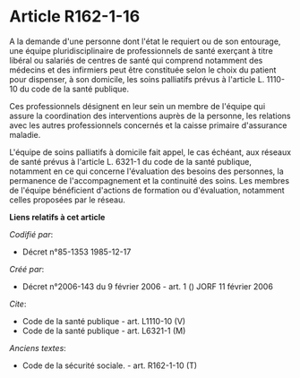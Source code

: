 # Article R162-1-16

A la demande d'une personne dont l'état le requiert ou de son entourage, une équipe pluridisciplinaire de professionnels de
santé exerçant à titre libéral ou salariés de centres de santé qui comprend notamment des médecins et des infirmiers peut
être constituée selon le choix du patient pour dispenser, à son domicile, les soins palliatifs prévus à l'article L. 1110-10
du code de la santé publique.

Ces professionnels désignent en leur sein un membre de l'équipe qui assure la coordination des interventions auprès de la
personne, les relations avec les autres professionnels concernés et la caisse primaire d'assurance maladie.

L'équipe de soins palliatifs à domicile fait appel, le cas échéant, aux réseaux de santé prévus à l'article L. 6321-1 du code
de la santé publique, notamment en ce qui concerne l'évaluation des besoins des personnes, la permanence de l'accompagnement
et la continuité des soins. Les membres de l'équipe bénéficient d'actions de formation ou d'évaluation, notamment celles
proposées par le réseau.

**Liens relatifs à cet article**

_Codifié par_:

  - Décret n°85-1353 1985-12-17

_Créé par_:

  - Décret n°2006-143 du 9 février 2006 - art. 1 () JORF 11 février 2006

_Cite_:

  - Code de la santé publique - art. L1110-10 (V)
  - Code de la santé publique - art. L6321-1 (M)

_Anciens textes_:

  - Code de la sécurité sociale. - art. R162-1-10 (T)
